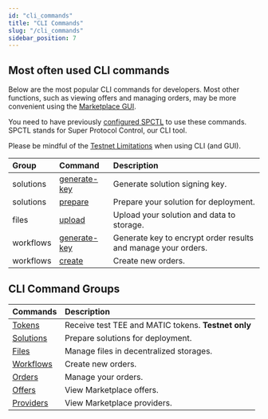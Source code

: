 ```yaml
---
id: "cli_commands"
title: "CLI Commands"
slug: "/cli_commands"
sidebar_position: 7
---
```


## Most often used CLI commands

Below are the most popular CLI commands for developers. Most other functions, such as viewing offers and managing orders, may be more convenient using the [Marketplace GUI](/developers/marketplace). 

You need to have previously [configured SPCTL](/developers/cli_guides/configuring) to use these commands. SPCTL stands for Super Protocol Control, our CLI tool.

Please be mindful of the [Testnet Limitations](/testnet/limitations) when using CLI (and GUI).

| **Group**                                      | **Command**                                                     | **Description**                                               |
|:-----------------------------------------------|:----------------------------------------------------------------|:--------------------------------------------------------------|
| solutions                                      | [generate-key](/developers/cli_commands/solutions/generate-key) | Generate solution signing key.                                |
| solutions                                      | [prepare](/developers/cli_commands/solutions/prepare)           | Prepare your solution for deployment.                         |
| files                                          | [upload](/developers/cli_commands/files/upload)                 | Upload your solution and data to storage.                     |
| workflows                                      | [generate-key](/developers/cli_commands/workflows/generate-key) | Generate key to encrypt order results and manage your orders. |
| workflows                                      | [create](/developers/cli_commands/workflows/create)             | Create new orders. |

## CLI Command Groups

| **Commands**                                    | **Description**                                                    |
|:------------------------------------------------|:-------------------------------------------------------------------|
| [Tokens](/developers/cli_commands/tokens)       | Receive test TEE and MATIC tokens. **Testnet only**                |
| [Solutions](/developers/cli_commands/solutions) | Prepare solutions for deployment.                                  |
| [Files](/developers/cli_commands/files)         | Manage files in decentralized storages.                            |
| [Workflows](/developers/cli_commands/workflows) | Create new orders.                                                 |
| [Orders](/developers/cli_commands/orders)       | Manage your orders.                                                |
| [Offers](/developers/cli_commands/offers)       | View Marketplace offers.                                           |
| [Providers](/developers/cli_commands/providers) | View Marketplace providers.                                        |